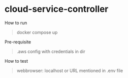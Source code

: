 # cloud-service-controller

How to run
> docker compose up

Pre-requisite 
> .aws config with credentials in <HOME> dir

How to test
> webbrowser: localhost or URL mentioned in .env file
